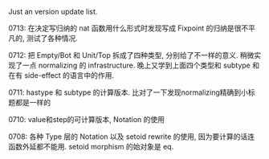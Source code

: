 Just an version update list.

0713: 在决定写归纳的 nat 函数用什么形式时发现写成 Fixpoint 的归纳是很不平凡的, 测试了各种情况.

0712: 把 Empty/Bot 和 Unit/Top 拆成了四种类型, 分别给了不一样的意义. 稍微实现了一点 normalizing 的 infrastructure. 晚上又学到上面四个类型和 subtype 和在有 side-effect 的语言中的作用.

0711: hastype 和 subtype 的计算版本. 比对了一下发现normalizing精确到小标题都是一样的

0710: value和step的可计算版本, Notation 的使用

0708: 各种 Type 层的 Notation 以及 setoid rewrite 的使用, 因为要计算的话连函数外延都不能用. setoid morphism 的始对象是 eq.